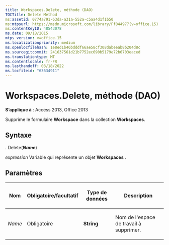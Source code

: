 ```yaml
---
title: Workspaces.Delete, méthode (DAO)
TOCTitle: Delete Method
ms:assetid: 0774a791-63da-a31a-552a-c5aa4d1f1b50
ms:mtpsurl: https://msdn.microsoft.com/library/Ff844977(v=office.15)
ms:contentKeyID: 48543078
ms.date: 09/18/2015
mtps_version: v=office.15
ms.localizationpriority: medium
ms.openlocfilehash: 1e8ed1b46bdddf66ae58cf308dabeeab8b204d8c
ms.sourcegitcommit: 241637561d21b7752ec690b5179e72b6703eaced
ms.translationtype: MT
ms.contentlocale: fr-FR
ms.lasthandoff: 03/18/2022
ms.locfileid: "63634911"
---
```

# <a name="workspacesdelete-method-dao"></a>Workspaces.Delete, méthode (DAO)

**S’applique à** : Access 2013, Office 2013

Supprime le formulaire **Workspace** dans la collection **Workspaces**.

## <a name="syntax"></a>Syntaxe

*.* Delete(***Name***)

*expression* Variable qui représente un objet **Workspaces** .

## <a name="parameters"></a>Paramètres

<table>
<colgroup>
<col />
<col />
<col />
<col />
</colgroup>
<thead>
<tr class="header">
<th><p>Nom</p></th>
<th><p>Obligatoire/facultatif</p></th>
<th><p>Type de données</p></th>
<th><p>Description</p></th>
</tr>
</thead>
<tbody>
<tr class="odd">
<td><p><em>Name</em></p></td>
<td><p>Obligatoire</p></td>
<td><p><strong>String</strong></p></td>
<td><p>Nom de l'espace de travail à supprimer.</p></td>
</tr>
</tbody>
</table>


